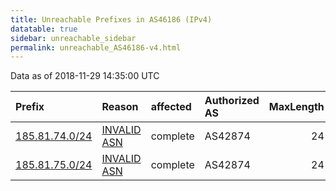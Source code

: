 ```yaml
---
title: Unreachable Prefixes in AS46186 (IPv4)
datatable: true
sidebar: unreachable_sidebar
permalink: unreachable_AS46186-v4.html
---
```


Data as of 2018-11-29 14:35:00 UTC


<div class="datatable-begin"></div>

| Prefix                                                 | Reason                                                                                                | affected   | Authorized AS   |   MaxLength | Anchor                                         |   unreachable /24s |
|:-------------------------------------------------------|:------------------------------------------------------------------------------------------------------|:-----------|:----------------|------------:|:-----------------------------------------------|-------------------:|
| [185.81.74.0/24](https://stat.ripe.net/185.81.74.0/24) | [INVALID ASN](https://rpki-validator.ripe.net/announcement-preview?asn=AS46186&prefix=185.81.74.0/24) | complete   | AS42874         |          24 | [RIPE](unreachable_RIPE_NCC_RPKI_Root-v4.html) |                  1 |
| [185.81.75.0/24](https://stat.ripe.net/185.81.75.0/24) | [INVALID ASN](https://rpki-validator.ripe.net/announcement-preview?asn=AS46186&prefix=185.81.75.0/24) | complete   | AS42874         |          24 | [RIPE](unreachable_RIPE_NCC_RPKI_Root-v4.html) |                  1 |

<div class="datatable-end"></div>